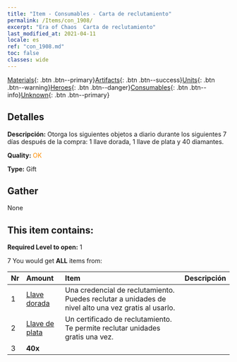 ```yaml
---
title: "Item - Consumables - Carta de reclutamiento"
permalink: /Items/con_1908/
excerpt: "Era of Chaos  Carta de reclutamiento"
last_modified_at: 2021-04-11
locale: es
ref: "con_1908.md"
toc: false
classes: wide
---
```

 [Materials](/es/Items/){: .btn .btn--primary}[Artifacts](/es/Items/Artifacts/){: .btn .btn--success}[Units](/es/Items/Units/){: .btn .btn--warning}[Heroes](/es/Items/Heroes/){: .btn .btn--danger}[Consumables](/es/Items/Consumables/){: .btn .btn--info}[Unknown](/es/Items/Unknown/){: .btn .btn--primary}

## Detalles
 **Descripción:** Otorga los siguientes objetos a diario durante los siguientes 7 días después de la compra: 1 llave dorada, 1 llave de plata y 40 diamantes.

 **Quality:** <span style="color: #FF8C00">OK</span>

 **Type:** Gift

## Gather

  None

## This item contains:

 **Required Level to open:** 1

 7 You would get **ALL** items  from:

  | Nr | Amount |     Item    | Descripción |
  |:---|:-------|:------------|:-----------:|
  | 1 | [Llave dorada](/es/Items/con_783/) | Una credencial de reclutamiento. Puedes reclutar a unidades de nivel alto una vez gratis al usarlo. | 
  | 2 | [Llave de plata](/es/Items/con_693/) | Un certificado de reclutamiento. Te permite reclutar unidades gratis una vez. | 
  | 3 |  **40x** | <i class="fas fa-gem"/> |  | 
